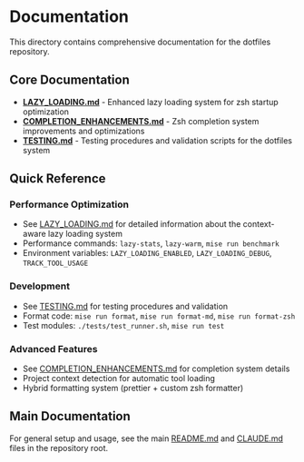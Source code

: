 # Documentation

This directory contains comprehensive documentation for the dotfiles repository.

## Core Documentation

- **[LAZY_LOADING.md](LAZY_LOADING.md)** - Enhanced lazy loading system for zsh startup optimization
- **[COMPLETION_ENHANCEMENTS.md](COMPLETION_ENHANCEMENTS.md)** - Zsh completion system improvements and optimizations
- **[TESTING.md](TESTING.md)** - Testing procedures and validation scripts for the dotfiles system

## Quick Reference

### Performance Optimization

- See [LAZY_LOADING.md](LAZY_LOADING.md) for detailed information about the context-aware lazy loading system
- Performance commands: `lazy-stats`, `lazy-warm`, `mise run benchmark`
- Environment variables: `LAZY_LOADING_ENABLED`, `LAZY_LOADING_DEBUG`, `TRACK_TOOL_USAGE`

### Development

- See [TESTING.md](TESTING.md) for testing procedures and validation
- Format code: `mise run format`, `mise run format-md`, `mise run format-zsh`
- Test modules: `./tests/test_runner.sh`, `mise run test`

### Advanced Features

- See [COMPLETION_ENHANCEMENTS.md](COMPLETION_ENHANCEMENTS.md) for completion system details
- Project context detection for automatic tool loading
- Hybrid formatting system (prettier + custom zsh formatter)

## Main Documentation

For general setup and usage, see the main [README.md](../README.md) and [CLAUDE.md](../CLAUDE.md) files in the repository root.

